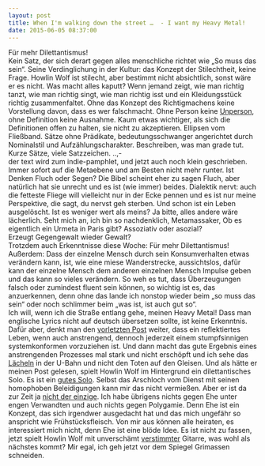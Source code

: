 ```yaml
---
layout: post
title: When I'm walking down the street …  - I want my Heavy Metal!
date: 2015-06-05 08:37:00
---
```


Für mehr Dilettantismus!<br>
Kein Satz, der sich derart gegen alles menschliche richtet wie „So muss das sein“. Seine Verdinglichung in der Kultur: das Konzept der Stilechtheit, keine Frage. Howlin Wolf ist stilecht, aber bestimmt nicht absichtlich, sonst wäre er es nicht. Was macht alles kaputt? Wenn jemand zeigt, wie man richtig tanzt, wie man richtig singt, wie man richtig isst und ein Kleidungsstück richtig zusammenfaltet. Ohne das Konzept des Richtigmachens keine Vorstellung davon, dass es wer falschmacht. Ohne Person keine [Unperson](http://www.heise.de/tp/artikel/43/43771/1.html), ohne Definition keine Ausnahme. Kaum etwas wichtiger, als sich die Definitionen offen zu halten, sie nicht zu akzeptieren. Ellipsen vom Fließband. Sätze ohne Prädikate, bedeutungsschwanger angerichtet durch Nominalstil und Aufzählungscharakter. Beschreiben, was man grade tut. Kurze Sätze, viele Satzzeichen. ..,-<br> der text wird zum indie-pamphlet, und jetzt auch noch klein geschrieben. Immer sofort auf die Metaebene und am Besten nicht mehr runter. Ist Denken Fluch oder Segen? Die Bibel scheint eher zu sagen Fluch, aber natürlich hat sie unrecht und es ist (wie immer) beides. Dialektik nervt: auch die fetteste Fliege will vielleicht nur in der Ecke pennen und es ist nur meine Perspektive, die sagt, du nervst geh sterben. Und schon ist ein Leben ausgelöscht. Ist es weniger wert als meins? Ja bitte, alles andere wäre lächerlich. Seht mich an, ich bin so nachdenklich, Metamassaker, Ob es eigentlich ein Urmeta in Paris gibt? Assoziativ oder asozial? <br> Erzeugt Gegengewalt wieder Gewalt?<br>
Trotzdem auch Erkenntnisse diese Woche: Für mehr Dilettantismus!<br> Außerdem: Dass der einzelne Mensch durch sein Konsumverhalten etwas verändern kann, ist, wie eine miese Wanderstrecke, aussichtslos, dafür kann der einzelne Mensch dem anderen einzelnen Mensch Impulse geben und das kann so vieles verändern. So weh es tut, dass Überzeugungen falsch oder zumindest fluent sein können, so wichtig ist es, das anzuerkennen, denn ohne das lande ich nonstop wieder beim „so muss das sein“ oder noch schlimmer beim „was ist, ist auch gut so“. <br>
Ich will, wenn ich die Straße entlang gehe, meinen Heavy Metal! Dass man englische Lyrics nicht auf deutsch übersetzen sollte, ist keine Erkenntnis. Dafür aber, denkt man den [vorletzten Post](http://grillmoebel.github.io/2015/05/13/fiftyfirst-post/) weiter, dass ein reflektiertes Leben, wenn auch anstrengend, dennoch jederzeit einem stumpfsinnigen systemkonformen vorzuziehen ist. Und dann macht das gute Ergebnis eines anstrengenden Prozesses mal stark und nicht erschöpft und ich sehe das [Lächeln](https://www.youtube.com/watch?v=JnTJ8rqgW1U) in der U-Bahn und nicht den Toten auf den Gleisen. Und als hätte er meinen Post gelesen, spielt Howlin Wolf im Hintergrund ein dilettantisches Solo. Es ist ein [gutes Solo](https://www.youtube.com/watch?v=_T6r2XT6dhQ#). Selbst das Arschloch vom Dienst mit seinen homophoben Beleidigungen kann mir das nicht vermießen. Aber er ist da zur Zeit ja [nicht der einzige](http://www.saarbruecker-zeitung.de/nachrichten/themen/Saarbruecken-Gleichstellung-Ministerpraesidenten-Traditionen;art2825,5771641). Ich habe übrigens nichts gegen Ehe unter engen Verwandten und auch nichts gegen Polygamie. Denn Ehe ist ein Konzept, das sich irgendwer ausgedacht hat und das  mich ungefähr so anspricht wie Frühstücksfleisch. Von mir aus können alle heiraten, es interessiert mich nicht, denn Ehe ist eine blöde Idee. Es ist nicht zu fassen, jetzt spielt Howlin Wolf mit unverschämt [verstimmter](https://www.youtube.com/watch?v=_T6r2XT6dhQ#) Gitarre, was wohl als nächstes kommt? Mir egal, ich geh jetzt vor dem Spiegel Grimassen schneiden. 
